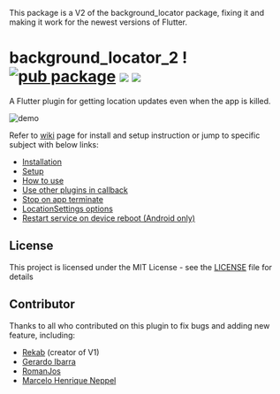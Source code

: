 This package is a V2 of the background_locator package, fixing it and making it work for the newest versions of Flutter.

# background_locator_2 ! [![pub package](https://img.shields.io/pub/v/background_locator_2.svg)](https://pub.dartlang.org/packages/background_locator_2) ![](https://img.shields.io/github/contributors/Yukams/background_locator_fixed) ![](https://img.shields.io/github/license/Yukams/background_locator_fixed)

A Flutter plugin for getting location updates even when the app is killed.

![demo](https://raw.githubusercontent.com/RomanJos/package:background_locator_2/master/demo.gif)

Refer to [wiki](https://github.com/Yukams/background_locator_fixed/wiki) page for install and setup instruction or jump to specific subject with below links:

* [Installation](https://github.com/Yukams/background_locator_fixed/wiki/Installation)
* [Setup](https://github.com/Yukams/background_locator_fixed/wiki/Setup)
* [How to use](https://github.com/Yukams/background_locator_fixed/wiki/How-to-use)
* [Use other plugins in callback](https://github.com/Yukams/background_locator_fixed/wiki/Use-other-plugins-in-callback)
* [Stop on app terminate](https://github.com/Yukams/background_locator_fixed/wiki/Stop-on-app-terminate)
* [LocationSettings options](https://github.com/Yukams/background_locator_fixed/wiki/LocationSettings-options)
* [Restart service on device reboot (Android only)](https://github.com/Yukams/background_locator_fixed/wiki/Restart-service-on-device-reboot)

##  License
This project is licensed under the MIT License - see the [LICENSE](LICENSE) file for details

## Contributor
Thanks to all who contributed on this plugin to fix bugs and adding new feature, including:
* [Rekab](https://github.com/rekabhq) (creator of V1)
* [Gerardo Ibarra](https://github.com/gpibarra)
* [RomanJos](https://github.com/RomanJos)
* [Marcelo Henrique Neppel](https://github.com/marceloneppel)
